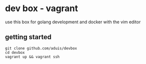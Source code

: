 # dev box - vagrant

use this box for golang development and docker with the vim editor

## getting started

	git clone github.com/aduis/devbox
	cd devbox
	vagrant up && vagrant ssh
